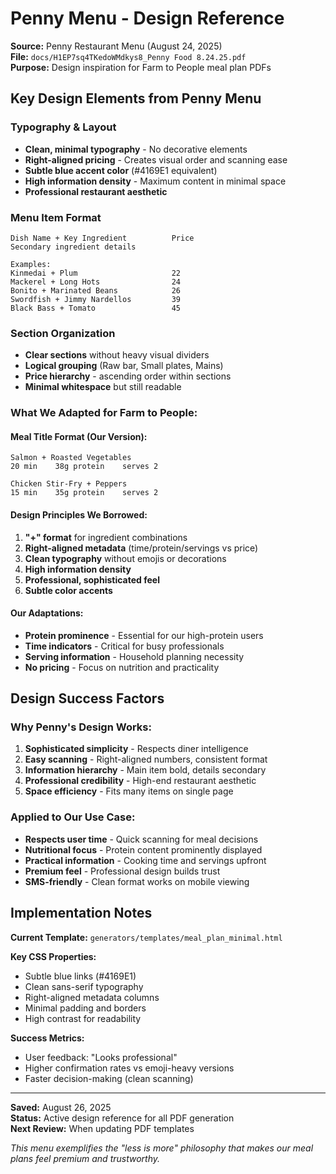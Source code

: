 # Penny Menu - Design Reference

**Source:** Penny Restaurant Menu (August 24, 2025)  
**File:** `docs/H1EP7sq4TKedoWMdkys8_Penny Food 8.24.25.pdf`  
**Purpose:** Design inspiration for Farm to People meal plan PDFs

## Key Design Elements from Penny Menu

### **Typography & Layout**
- **Clean, minimal typography** - No decorative elements
- **Right-aligned pricing** - Creates visual order and scanning ease
- **Subtle blue accent color** (#4169E1 equivalent)
- **High information density** - Maximum content in minimal space
- **Professional restaurant aesthetic**

### **Menu Item Format**
```
Dish Name + Key Ingredient          Price
Secondary ingredient details

Examples:
Kinmedai + Plum                     22
Mackerel + Long Hots                24  
Bonito + Marinated Beans            26
Swordfish + Jimmy Nardellos         39
Black Bass + Tomato                 45
```

### **Section Organization**
- **Clear sections** without heavy visual dividers
- **Logical grouping** (Raw bar, Small plates, Mains)
- **Price hierarchy** - ascending order within sections
- **Minimal whitespace** but still readable

### **What We Adapted for Farm to People:**

#### **Meal Title Format (Our Version):**
```
Salmon + Roasted Vegetables
20 min    38g protein    serves 2

Chicken Stir-Fry + Peppers
15 min    35g protein    serves 2
```

#### **Design Principles We Borrowed:**
1. **"+" format** for ingredient combinations
2. **Right-aligned metadata** (time/protein/servings vs price)
3. **Clean typography** without emojis or decorations
4. **High information density**
5. **Professional, sophisticated feel**
6. **Subtle color accents**

#### **Our Adaptations:**
- **Protein prominence** - Essential for our high-protein users
- **Time indicators** - Critical for busy professionals  
- **Serving information** - Household planning necessity
- **No pricing** - Focus on nutrition and practicality

## Design Success Factors

### **Why Penny's Design Works:**
1. **Sophisticated simplicity** - Respects diner intelligence
2. **Easy scanning** - Right-aligned numbers, consistent format
3. **Information hierarchy** - Main item bold, details secondary
4. **Professional credibility** - High-end restaurant aesthetic
5. **Space efficiency** - Fits many items on single page

### **Applied to Our Use Case:**
- **Respects user time** - Quick scanning for meal decisions
- **Nutritional focus** - Protein content prominently displayed
- **Practical information** - Cooking time and servings upfront
- **Premium feel** - Professional design builds trust
- **SMS-friendly** - Clean format works on mobile viewing

## Implementation Notes

**Current Template:** `generators/templates/meal_plan_minimal.html`

**Key CSS Properties:**
- Subtle blue links (#4169E1)
- Clean sans-serif typography  
- Right-aligned metadata columns
- Minimal padding and borders
- High contrast for readability

**Success Metrics:**
- User feedback: "Looks professional"
- Higher confirmation rates vs emoji-heavy versions
- Faster decision-making (clean scanning)

---

**Saved:** August 26, 2025  
**Status:** Active design reference for all PDF generation  
**Next Review:** When updating PDF templates

*This menu exemplifies the "less is more" philosophy that makes our meal plans feel premium and trustworthy.*